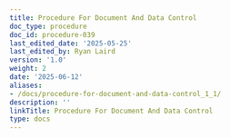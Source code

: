 ```yaml
---
title: Procedure For Document And Data Control
doc_type: procedure
doc_id: procedure-039
last_edited_date: '2025-05-25'
last_edited_by: Ryan Laird
version: '1.0'
weight: 2
date: '2025-06-12'
aliases:
- /docs/procedure-for-document-and-data-control_1_1/
description: ''
linkTitle: Procedure For Document And Data Control
type: docs
---
```


<!-- Unsupported block type: table_of_contents -->

<!-- Unsupported block type: unsupported -->
